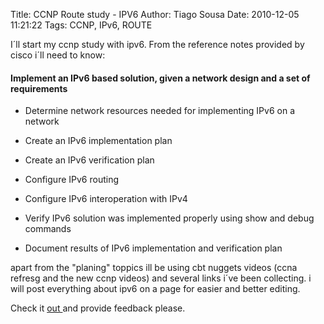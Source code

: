 Title: CCNP Route study - IPV6
Author: Tiago Sousa
Date: 2010-12-05 11:21:22
Tags: CCNP, IPv6, ROUTE


I´ll start my ccnp study with ipv6. From the reference notes provided by cisco i´ll need to know:


#### Implement an IPv6 based solution, given a network design and a set of requirements





	
  * Determine network resources needed for implementing IPv6 on a network

	
  * Create an IPv6 implementation plan

	
  * Create an IPv6 verification plan

	
  * Configure IPv6 routing

	
  * Configure IPv6 interoperation with IPv4

	
  * Verify IPv6 solution was implemented properly using show and debug commands

	
  * Document results of IPv6 implementation and verification plan


apart from the "planing" toppics ill be using cbt nuggets videos (ccna refresg and the new ccnp videos) and several links i´ve been collecting. i will post everything about ipv6 on a page for easier and better editing.

Check it [out ](http://www.study.networkpadawan.com/ipv6-notes/)and provide feedback please.